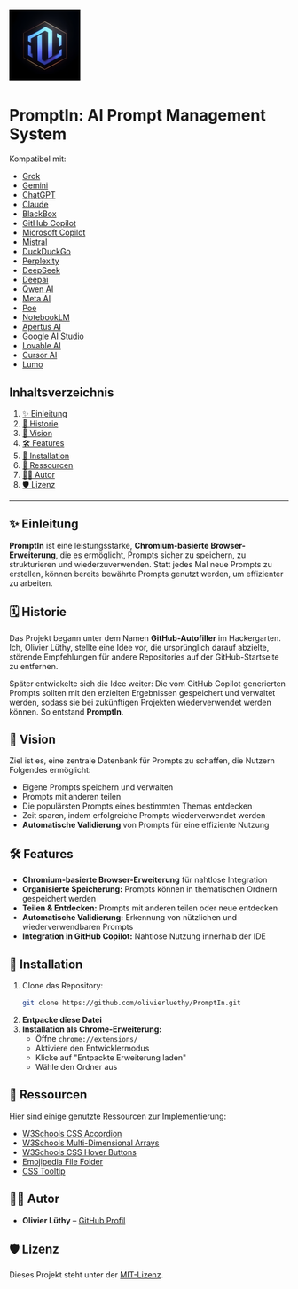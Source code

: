 # ![PromptIn Logo](icon.png)

# PromptIn: AI Prompt Management System

Kompatibel mit:

- [Grok](https://grok.com/)
- [Gemini](https://gemini.google.com/app)
- [ChatGPT](https://chatgpt.com/)
- [Claude](https://claude.ai/)
- [BlackBox](https://blackbox.ai/)
- [GitHub Copilot](https://github.com/copilot/)
- [Microsoft Copilot](https://copilot.microsoft.com/)
- [Mistral](chat.mistral.ai)
- [DuckDuckGo](https://duckduckgo.com/?q=DuckDuckGo+AI+Chat&ia=chat&duckai=1)
- [Perplexity](https://www.perplexity.ai/)
- [DeepSeek](https://chat.deepseek.com/)
- [Deepai](https://deepai.org/chat)
- [Qwen AI](https://chat.qwen.ai/)
- [Meta AI](https://www.meta.ai/)
- [Poe](https://poe.com/)
- [NotebookLM](https://notebooklm.google.com/)
- [Apertus AI](https://publicai.co/)
- [Google AI Studio](https://aistudio.google.com/)
- [Lovable AI](https://lovable.dev/)
- [Cursor AI](https://cursor.com/)
- [Lumo](https://lumo.proton.me/guest)

## Inhaltsverzeichnis

1. [✨ Einleitung](#einleitung)
2. [📅 Historie](#historie)
3. [🌟 Vision](#vision)
4. [🛠️ Features](#features)
5. [🔧 Installation](#installation)
6. [📄 Ressourcen](#ressourcen)
7. [👨‍💻 Autor](#autor)
8. [🛡️ Lizenz](#lizenz)

---

## ✨ Einleitung

**PromptIn** ist eine leistungsstarke, **Chromium-basierte Browser-Erweiterung**, die es ermöglicht, Prompts sicher zu speichern, zu strukturieren und wiederzuverwenden. Statt jedes Mal neue Prompts zu erstellen, können bereits bewährte Prompts genutzt werden, um effizienter zu arbeiten.

## 🗓 Historie

Das Projekt begann unter dem Namen **GitHub-Autofiller** im Hackergarten. Ich, Olivier Lüthy, stellte eine Idee vor, die ursprünglich darauf abzielte, störende Empfehlungen für andere Repositories auf der GitHub-Startseite zu entfernen.

Später entwickelte sich die Idee weiter: Die vom GitHub Copilot generierten Prompts sollten mit den erzielten Ergebnissen gespeichert und verwaltet werden, sodass sie bei zukünftigen Projekten wiederverwendet werden können. So entstand **PromptIn**.

## 🌟 Vision

Ziel ist es, eine zentrale Datenbank für Prompts zu schaffen, die Nutzern Folgendes ermöglicht:

- Eigene Prompts speichern und verwalten
- Prompts mit anderen teilen
- Die populärsten Prompts eines bestimmten Themas entdecken
- Zeit sparen, indem erfolgreiche Prompts wiederverwendet werden
- **Automatische Validierung** von Prompts für eine effiziente Nutzung

## 🛠 Features

- **Chromium-basierte Browser-Erweiterung** für nahtlose Integration
- **Organisierte Speicherung:** Prompts können in thematischen Ordnern gespeichert werden
- **Teilen & Entdecken:** Prompts mit anderen teilen oder neue entdecken
- **Automatische Validierung:** Erkennung von nützlichen und wiederverwendbaren Prompts
- **Integration in GitHub Copilot:** Nahtlose Nutzung innerhalb der IDE

## 🔧 Installation

1. Clone das Repository:
   ```sh
   git clone https://github.com/olivierluethy/PromptIn.git
   ```
2. **Entpacke diese Datei**
3. **Installation als Chrome-Erweiterung:**
   - Öffne `chrome://extensions/`
   - Aktiviere den Entwicklermodus
   - Klicke auf "Entpackte Erweiterung laden"
   - Wähle den Ordner aus

## 📄 Ressourcen

Hier sind einige genutzte Ressourcen zur Implementierung:

- [W3Schools CSS Accordion](https://www.w3schools.com/w3css/w3css_accordions.asp)
- [W3Schools Multi-Dimensional Arrays](https://www.w3schools.com/c/c_arrays_multi.php)
- [W3Schools CSS Hover Buttons](https://www.w3schools.com/css/tryit.asp?filename=trycss_buttons_hover)
- [Emojipedia File Folder](https://emojipedia.org/file-folder)
- [CSS Tooltip](https://www.w3schools.com/css/css_tooltip.asp)

## 👨‍💻 Autor

- **Olivier Lüthy** – [GitHub Profil](https://github.com/olivierluethy)

## 🛡 Lizenz

Dieses Projekt steht unter der [MIT-Lizenz](https://github.com/olivierluethy/PromptIn/blob/main/LICENSE).
